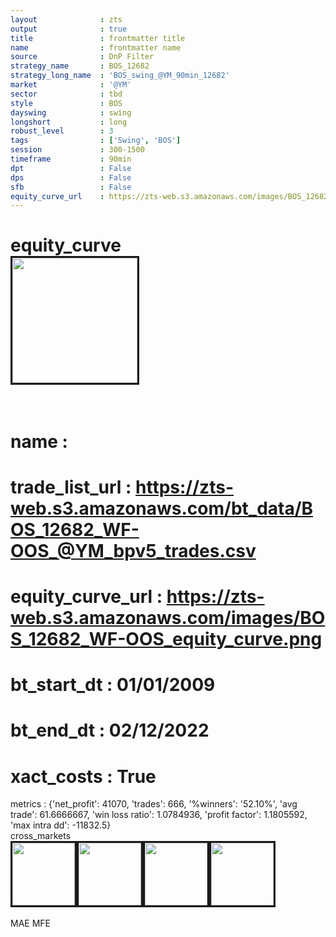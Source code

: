 ```yaml
---
layout              : zts
output              : true
title               : frontmatter title
name                : frontmatter name
source              : DnP Filter
strategy_name       : BOS_12682
strategy_long_name  : 'BOS_swing_@YM_90min_12682'
market              : '@YM'
sector              : tbd
style               : BOS
dayswing            : swing
longshort           : long
robust_level        : 3
tags                : ['Swing', 'BOS']
session             : 300-1500
timeframe           : 90min
dpt                 : False
dps                 : False
sfb                 : False
equity_curve_url    : https://zts-web.s3.amazonaws.com/images/BOS_12682_WF-OOS_equity_curve.png
---
```

equity_curve<br>
<img src='https://zts-web.s3.amazonaws.com/images/BOS_12682_WF-OOS_equity_curve.png' alt='' border=3 height=200><br><br>
================
name                : <br>
================
trade_list_url      : https://zts-web.s3.amazonaws.com/bt_data/BOS_12682_WF-OOS_@YM_bpv5_trades.csv<br>
================
equity_curve_url    : https://zts-web.s3.amazonaws.com/images/BOS_12682_WF-OOS_equity_curve.png<br>
================
bt_start_dt         : 01/01/2009<br>
================
bt_end_dt           : 02/12/2022<br>
================
xact_costs          : True<br>
================
metrics             : {'net_profit': 41070, 'trades': 666, '%winners': '52.10%', 'avg trade': 61.6666667, 'win loss ratio': 1.0784936, 'profit factor': 1.1805592, 'max intra dd': -11832.5}<br>
cross_markets<br>
<img src='https://zts-web.s3.amazonaws.com/images/BOS_12682_GrpStress_@ES_equity_curve.png' alt='' border=3 height=100><img src='https://zts-web.s3.amazonaws.com/images/BOS_12682_GrpStress_@RTY_equity_curve.png' alt='' border=3 height=100><img src='https://zts-web.s3.amazonaws.com/images/BOS_12682_GrpStress_@NQ_equity_curve.png' alt='' border=3 height=100><img src='https://zts-web.s3.amazonaws.com/images/BOS_12682_GrpStress_@EMD_equity_curve.png' alt='' border=3 height=100><br><br>
MAE
MFE
